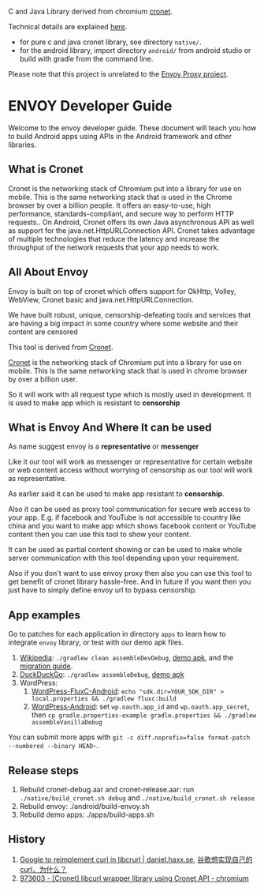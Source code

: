 C and Java Library derived from chromium [cronet](https://chromium.googlesource.com/chromium/src/+/master/components/cronet/).

Technical details are explained [here](native/README.md).

* for pure c and java cronet library, see directory `native/`.
* for the android library, import directory `android/` from android studio or build with gradle from the command line.

Please note that this project is unrelated to the [Envoy Proxy project](https://www.envoyproxy.io/).

# ENVOY Developer Guide

Welcome to the envoy developer guide.
These document will teach you how to build Android apps using
APIs in the Android framework and other libraries.

## What is Cronet
Cronet is the networking stack of Chromium put into a library for use on mobile. This is the same networking stack that is used in the Chrome browser by over a billion people. It offers an easy-to-use, high performance, standards-compliant, and secure way to perform HTTP requests.. On Android, Cronet offers its own Java asynchronous API as well as support for the java.net.HttpURLConnection API. Cronet takes advantage of multiple technologies that reduce the latency and increase the throughput of the network requests that your app needs to work.

## All About Envoy
Envoy is built on top of cronet which offers support for OkHttp, Volley, WebView, Cronet basic and java.net.HttpURLConnection.

We have built robust, unique, censorship-defeating tools and services that are having a big impact in some country where some website and their content are censored

This tool is derived from [Cronet](https://chromium.googlesource.com/chromium/src/+/master/components/cronet/).

[Cronet](https://chromium.googlesource.com/chromium/src/+/master/components/cronet/) is the networking stack of Chromium put into a library for use on mobile. This is the same networking stack that is used in chrome browser by over a billion user.

So it will work with all request type which is mostly used in development.
It is used to make app which is resistant to **censorship**

## What is Envoy And Where It can be used

As name suggest envoy is a **representative** or  **messenger**

Like it our tool will work as messenger or representative for certain website or web content access without worrying of censorship as our tool will work as representative.

As earlier said it can be used to make app resistant to  **censorship**.

Also it can be used as proxy tool communication for secure web access to your app.
E.g. if facebook and YouTube is not accessible to country like china and you want to make app which shows facebook content or YouTube content then you can use this tool to show your content.

It can be used as partial content showing or can be used to make whole server communication with this tool depending upon your requirement.

Also if you don't want to use envoy proxy then also you can use this tool to get benefit of cronet library hassle-free. And in future if you want then you just have to simply define envoy url to bypass censorship.

## App examples

Go to patches for each application in directory `apps` to learn how to integrate `envoy` library, or test with our demo apk files.

1. [Wikipedia](https://github.com/wikimedia/apps-android-wikipedia): `./gradlew clean assembleDevDebug`, [demo apk](https://envoy.greatfire.org/static/wikipedia-prod.apk), and the [migration guide](apps/wikipedia.md).
2. [DuckDuckGo](https://github.com/duckduckgo/Android): `./gradlew assembleDebug`, [demo apk](https://envoy.greatfire.org/static/duckduckgo-5.41.0-debug.apk)
3. WordPress:
   1. [WordPress-FluxC-Android](https://github.com/wordpress-mobile/WordPress-FluxC-Android): `echo "sdk.dir=YOUR_SDK_DIR" > local.properties && ./gradlew fluxc:build`
   2. [WordPress-Android](https://github.com/wordpress-mobile/WordPress-Android): set `wp.oauth.app_id` and `wp.oauth.app_secret`, then `cp gradle.properties-example gradle.properties && ./gradlew assembleVanillaDebug`

You can submit more apps with `git -c diff.noprefix=false format-patch --numbered --binary HEAD~`.

## Release steps
1. Rebuild cronet-debug.aar and cronet-release.aar: run `./native/build_cronet.sh debug` and `./native/build_cronet.sh release`
2. Rebuild envoy: ./android/build-envoy.sh
3. Rebuild demo apps: ./apps/build-apps.sh

## History
1. [Google to reimplement curl in libcrurl | daniel.haxx.se](https://daniel.haxx.se/blog/2019/06/19/google-to-reimplement-curl-in-libcrurl/), [谷歌想实现自己的 curl，为什么？](https://www.oschina.net/news/107711/google-to-reimplement-curl-in-libcrurl)
2. [973603 - [Cronet] libcurl wrapper library using Cronet API - chromium](https://bugs.chromium.org/p/chromium/issues/detail?id=973603)
